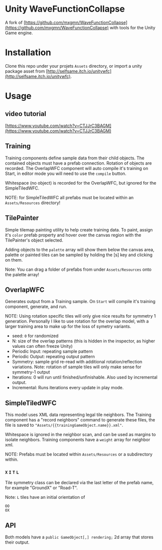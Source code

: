 # Unity WaveFunctionCollapse

A fork of [https://github.com/mxgmn/WaveFunctionCollapse](https://github.com/mxgmn/WaveFunctionCollapse) with tools 
for the Unity Game engine.

# Installation

Clone this repo under your projets `Assets` directory, or import a unity package asset from
[http://selfsame.itch.io/unitywfc](http://selfsame.itch.io/unitywfc).

# Usage

## video tutorial

[https://www.youtube.com/watch?v=CTJJrC3BAGM](https://www.youtube.com/watch?v=CTJJrC3BAGM)


## Training

Training components define sample data from their child objects.  The contained objects must have a prefab connection. 
Rotation of objects are recorded.  The OverlapWFC component will auto compile it's training on Start, in editor mode 
you will need to use the `compile` button.  

Whitespace (no object) is recorded for the OverlapWFC, but ignored for the SimpleTiledWFC.

NOTE: for SimpleTiledWFC all prefabs must be located within an `Assets/Resources` directory!

## TilePainter

Simple tilemap painting utility to help create training data.  To paint, assign it's `color` prefab property and hover
over the canvas region with the TilePainter's object selected.

Adding objects to the `palette` array will show them below the canvas area, palette or painted tiles can be sampled by
holding the [s] key and clicking on them.

Note: You can drag a folder of prefabs from under `Assets/Resources` onto the palette array!


## OverlapWFC

Generates output from a Training sample.  On `Start` will compile it's training component, generate, and run.

NOTE: Using rotation specific tiles will only give nice results for symmetry 1 generation.  Personally I like to use 
rotation for the overlap model, with a larger training area to make up for the loss of symetry variants.

* seed: `0` for randomized
* N: size of the overlap patterns (this is hidden in the inspector, as higher values can often freeze Unity)
* Periodic Input: repeating sample pattern
* Periodic Output: repeating output pattern
* Symmetry: sample grid re-read with additional rotation/reflection variations. Note: rotation of sample tiles will 
only make sense for symmetry-1 output
* Iterations: 0 will run until finished/unfinishable. Also used by incremental output.
* Incremental: Runs iterations every update in play mode.

## SimpleTiledWFC

This model uses XML data representing legal tile neighbors.  The Training component has a "record neighbors" command 
to generate these files, the file is saved to `"Assets/{{trainingGameObject.name}}.xml"`.

Whitespace is ignored in the neighbor scan, and can be used as margins to isolate neighbors.  Training components 
have a `weight` array for neighbor xml.

NOTE: Prefabs must be located within `Assets/Resources` or a subdirectory within. 

### `X` `I` `T` `L`

Tile symmetry class can be declared via the last letter of the prefab name, for example "GroundX" or "Road-T".

Note: `L` tiles have an initial orientation of 
```
OO
OX
```

## API

Both models have a `public GameObject[,] rendering;` 2d array that stores their output.
